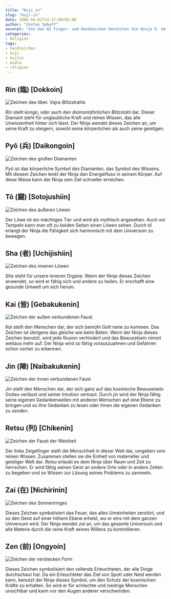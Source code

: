 ```yaml
---
title: "Kuji in"
slug: "kuji-in"
date: 2006-04-02T14:37:00+02:00
author: "Stefan Imhoff"
excerpt: "Von den 81 Finger- und Handzeichen benutzten die Ninja 9. Um Wirkung zu erzielen ist aber nicht nur das Falten der Finger nötig, sondern auch die geistige und religiöse Einstellung und jahrelange Übung."
categories:
- Religion
tags:
- handzeichen
- kuji
- kujiin
- mudra
- religion
---
```


## Rin (臨) [Dokkoin]

![Zeichen des tibet. Vajra-Blitzstrahls](/assets/images/artikel/kujiin-rin.jpg)

*Rin* stellt *kongo*, oder auch den *diamantähnlichen Blitzstahl* dar. Dieser Diamant steht für unglaubliche Kraft und reines Wissen, das alle Unwissenheit hinter sich lässt. Der Ninja wendet dieses Zeichen an, um seine Kraft zu steigern, sowohl seine körperlichen als auch seine geistigen.


## Pyō (兵) [Daikongoin]

![Zeichen des großen Diamanten](/assets/images/artikel/kujiin-pyo.jpg)

*Pyō* ist das körperliche Symbol des Diamanten, das Symbol des Wissens. Mit diesem Zeichen lenkt der Ninja den Energiefluss in seinem Körper. Auf diese Weise kann der Ninja sein Ziel schneller erreichen.


## Tō (闘) [Sotojushiin]

![Zeichen des äußeren Löwen](/assets/images/artikel/kujiin-toh.jpg)

Der Löwe ist ein mächtiges Tier und wird als mythisch angesehen. Auch vor Tempeln kann man oft zu beiden Seiten einen Löwen sehen. Durch *tō* erlangt der Ninja die Fähigkeit sich harmonisch mit dem Universum zu bewegen.


## Sha (者) [Uchijishiin]

![Zeichen des inneren Löwen](/assets/images/artikel/kujiin-sha.jpg)

*Sha* steht für unsere inneren Organe. Wenn der Ninja dieses Zeichen anwendet, so wird er fähig sich und andere zu heilen. Er erschafft eine gesunde Umwelt um sich herum.


## Kai (皆) [Gebakukenin]

![Zeichen der außen verbundenen Faust](/assets/images/artikel/kujiin-kai.jpg)

*Kai* stellt den Menschen dar, der sich bemüht Gott nahe zu kommen. Das Zeichen ist übrigens das gleiche wie beim Beten. Wenn der Ninja dieses Zeichen benutzt, wird jede Illusion verhindert und das Bewusstsein nimmt weitaus mehr auf. Der Ninja wird so fähig vorauszuahnen und Gefahren schon vorher zu erkennen.


## Jin (陣) [Naibakukenin]

![Zeichen der innen verbundenen Faust](/assets/images/artikel/kujiin-jin.jpg)

*Jin* stellt den Menschen dar, der sich ganz auf das kosmische Bewusstsein Gottes verlässt und seiner Intuition vertraut. Durch *jin* wird der Ninja fähig seine eigenen Gedankenwellen mit anderen Menschen auf eine Ebene zu bringen und so ihre Gedanken zu lesen oder ihnen die eigenen Gedanken zu senden.


## Retsu (列) [Chikenin]

![Zeichen der Faust der Weisheit](/assets/images/artikel/kujiin-retsu.jpg)

Der linke Zeigefinger stellt die Menschheit in dieser Welt dar, umgeben vom reinen Wissen. Zusammen stellen sie die Einheit von materieller und geistiger Welt dar. *Retsu* erlaubt es dem Ninja über Raum und Zeit zu herrschen. Er wird fähig seinen Geist an andere Orte oder in andere Zeiten zu begeben und so Wissen zur Lösung seines Problems zu sammeln.


## Zai (在) [Nichirinin]

![Zeichen des Sonnenringes](/assets/images/artikel/kujiin-zai.jpg)

Dieses Zeichen symbolisiert das Feuer, das alles Unreinheiten zerstört, und so den Geist auf einer höhere Ebene erhebt, wo er eins mit dem ganzen Universum wird. Der Ninja wendet *zai* an, um das gesamte Universum und alle Materie durch die reine Kraft seines Willens zu kontrollieren.


## Zen (前) [Ongyoin]

![Zeichen der verstecken Form](/assets/images/artikel/kujiin-zen.jpg)

Dieses Zeichen symbolisiert den vollends Erleuchteten, der alle Dinge durchschaut hat. Da ein Erleuchteter das Ziel von Spott oder Neid werden kann, benutzt der Ninja dieses Symbol, um den Schutz der kosmischen Kräfte zu erhalten. So wird er für schlechte und niedrige Menschen unsichtbar und kann vor den Augen anderer verschwinden.

